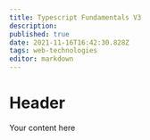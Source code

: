 ```yaml
---
title: Typescript Fundamentals V3
description: 
published: true
date: 2021-11-16T16:42:30.828Z
tags: web-technologies
editor: markdown
---
```


# Header
Your content here